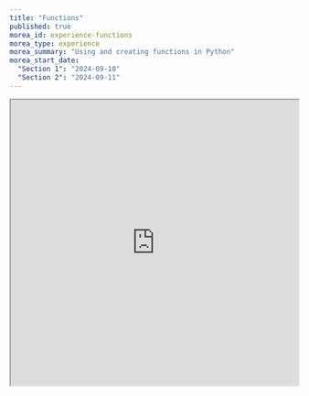 ```yaml
---
title: "Functions"
published: true
morea_id: experience-functions
morea_type: experience
morea_summary: "Using and creating functions in Python"
morea_start_date: 
  "Section 1": "2024-09-10"
  "Section 2": "2024-09-11"
---
```


<iframe style="width: 100%; height: 500px;" src="https://docs.google.com/document/d/1-cBSM9rQCOgHAxp1vR_SQDoGsghqnv9O/edit?usp=sharing&ouid=111266444389082827702&rtpof=true&sd=true">
